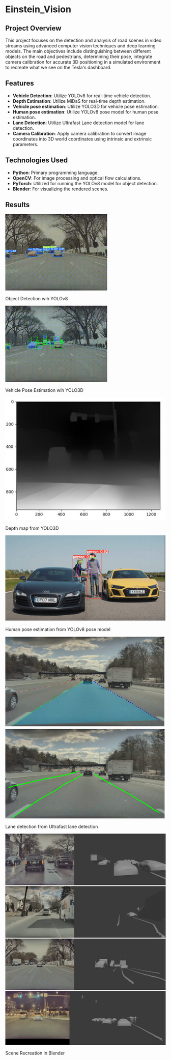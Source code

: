 # Einstein_Vision

## Project Overview

This project focuses on the detection and analysis of road scenes in video streams using advanced computer vision techniques and deep learning models. The main objectives include distinguishing between different objects on the road and pedestrians, determining their pose, integrate camera calibration for accurate 3D positioning in a simulated environment to recreate what we see on the Tesla's dashboard.

## Features

- **Vehicle Detection**: Utilize YOLOv8 for real-time vehicle detection.
- **Depth Estimation**: Utilize MiDaS for real-time depth estimation.
- **Vehicle pose estimation**: Utilize YOLO3D for vehicle pose estimation.
- **Human pose estimation**: Utilize YOLOv8 pose model for human pose estimation.
- **Lane Detection**: Utilize Ultrafast Lane detection model for lane detection.
- **Camera Calibration**: Apply camera calibration to convert image coordinates into 3D world coordinates using intrinsic and extrinsic parameters.

## Technologies Used

- **Python**: Primary programming language.
- **OpenCV**: For image processing and optical flow calculations.
- **PyTorch**: Utilized for running the YOLOv8 model for object detection.
- **Blender**: For visualizing the rendered scenes.

## Results
![Example Image](images/obj_det.gif "object detection")

Object Detection wih YOLOv8


![Example Image](images/3d_box.gif "object detection")

Vehicle Pose Estimation wih YOLO3D

![Example Image](images/midas.png "object detection")

Depth map from YOLO3D

![Example Image](images/human_pose.png "object detection")

Human pose estimation from YOLOv8 pose model

![Example Image](images/lane_net.png "object detection")
![Example Image](images/lane.png "object detection")

Lane detection from Ultrafast lane detection

![Example Image](images/blender_render.jpg "object detection")
![Example Image](images/image.jpg "object detection")
![Example Image](images/combined_image_newest.jpg "object detection")
![Example Image](images/combined_image.jpg "object detection")

Scene Recreation in Blender


